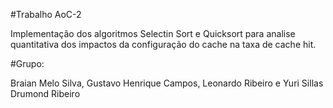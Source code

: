 #Trabalho AoC-2

Implementação dos algoritmos Selectin Sort e Quicksort para analise quantitativa dos impactos da configuração do cache na taxa de cache hit.

#Grupo:

Braian Melo Silva,
Gustavo Henrique Campos,
Leonardo Ribeiro e
Yuri Sillas Drumond Ribeiro
